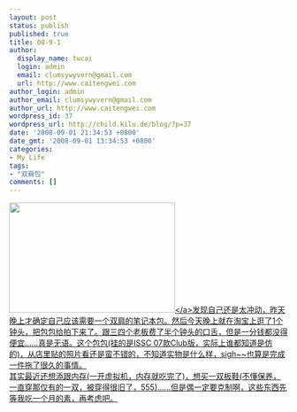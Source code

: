 ```yaml
---
layout: post
status: publish
published: true
title: 08-9-1
author:
  display_name: twcai
  login: admin
  email: clumsywyvern@gmail.com
  url: http://www.caitengwei.com
author_login: admin
author_email: clumsywyvern@gmail.com
author_url: http://www.caitengwei.com
wordpress_id: 37
wordpress_url: http://child.kilu.de/blog/?p=37
date: '2008-09-01 21:34:53 +0800'
date_gmt: '2008-09-01 13:34:53 +0800'
categories:
- My Life
tags:
- "双肩包"
comments: []
---
```

<p><a href="http:&#47;&#47;www.caitengwei.com&#47;blog&#47;wp-content&#47;uploads&#47;2008&#47;09&#47;club_yt-1.jpg"><img class="alignright size-medium wp-image-36" title="07 Club" src="http:&#47;&#47;child.kilu.de&#47;blog&#47;wp-content&#47;uploads&#47;2008&#47;09&#47;club_yt-1-300x199.jpg" alt="" width="300" height="199" &#47;><&#47;a>发现自己还是太冲动，昨天晚上才确定自己应该需要一个双肩的笔记本包。然后今天晚上就在淘宝上逛了1个钟头，把包包给拍下来了。跟三四个老板费了半个钟头的口舌，但是一分钱都没得便宜&hellip;&hellip;真是无语。这个包包(挂的是ISSC 07款Club版，实际上谁都知道是仿的)，从店里贴的照片看还是蛮不错的，不知道实物是什么样，sigh~~也算是完成一件拖了很久的事情。<br />
其实最近还想添跟内存(一开虚拟机，内存就吃完了)，想买一双板鞋(不懂保养，一直穿那仅有的一双，被穿得很旧了，555)&hellip;&hellip;但是偶一定要克制啊，这些东西先等我吃一个月的素，再考虑吧。</p>
